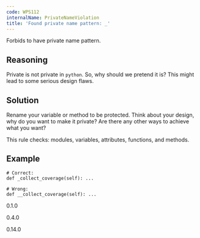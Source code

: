 ```yaml
---
code: WPS112
internalName: PrivateNameViolation
title: 'Found private name pattern: _'
---
```


Forbids to have private name pattern.

## Reasoning
Private is not private in `python`. So, why should we pretend it is?
This might lead to some serious design flaws.

## Solution
Rename your variable or method to be protected. Think about your
design, why do you want to make it private? Are there any other ways
to achieve what you want?

This rule checks: modules, variables, attributes, functions, and
methods.

## Example

    # Correct:
    def _collect_coverage(self): ...
    
    # Wrong:
    def __collect_coverage(self): ...

<div class="versionadded">

0.1.0

</div>

<div class="versionchanged">

0.4.0

</div>

<div class="versionchanged">

0.14.0

</div>